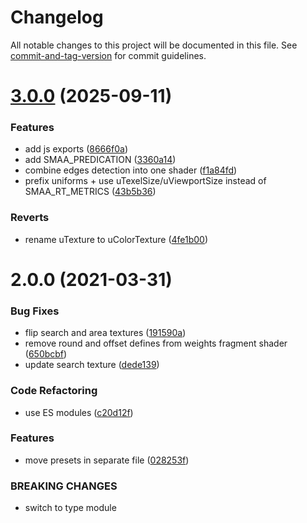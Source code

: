 # Changelog

All notable changes to this project will be documented in this file. See [commit-and-tag-version](https://github.com/absolute-version/commit-and-tag-version) for commit guidelines.

# [3.0.0](https://github.com/dmnsgn/glsl-smaa/compare/v2.0.0...v3.0.0) (2025-09-11)


### Features

* add js exports ([8666f0a](https://github.com/dmnsgn/glsl-smaa/commit/8666f0a69831bfdbcbc6cbe00d70575659cc9428))
* add SMAA_PREDICATION ([3360a14](https://github.com/dmnsgn/glsl-smaa/commit/3360a147e3483e555033abbdfd855e473a60069c))
* combine edges detection into one shader ([f1a84fd](https://github.com/dmnsgn/glsl-smaa/commit/f1a84fd4085dbf571f9a6b50b4e8115d97f98300))
* prefix uniforms + use uTexelSize/uViewportSize instead of SMAA_RT_METRICS ([43b5b36](https://github.com/dmnsgn/glsl-smaa/commit/43b5b3652c449f7260c888e7595af9c3a86417e8))


### Reverts

* rename uTexture to uColorTexture ([4fe1b00](https://github.com/dmnsgn/glsl-smaa/commit/4fe1b0002a023dc32931d958825583d819a0c533))



# 2.0.0 (2021-03-31)


### Bug Fixes

* flip search and area textures ([191590a](https://github.com/dmnsgn/glsl-smaa/commit/191590ac9245d898b2a6e0ef720ce1734623fb39))
* remove round and offset defines from weights fragment shader ([650bcbf](https://github.com/dmnsgn/glsl-smaa/commit/650bcbfbccacd57afbc853f88f5db5c4d57849a6))
* update search texture ([dede139](https://github.com/dmnsgn/glsl-smaa/commit/dede1395a143c777c8c95bdf8716faeebf31fd78))


### Code Refactoring

* use ES modules ([c20d12f](https://github.com/dmnsgn/glsl-smaa/commit/c20d12fad379ac63a7f702541a7067bc2b0ec5bf))


### Features

* move presets in separate file ([028253f](https://github.com/dmnsgn/glsl-smaa/commit/028253f4f5e301d0a963ca904244d37982fdcf81))


### BREAKING CHANGES

* switch to type module
